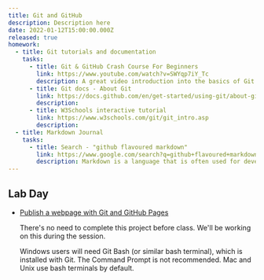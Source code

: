 ```yaml
---
title: Git and GitHub
description: Description here
date: 2022-01-12T15:00:00.000Z
released: true
homework:
  - title: Git tutorials and documentation
    tasks:
      - title: Git & GitHub Crash Course For Beginners
        link: https://www.youtube.com/watch?v=SWYqp7iY_Tc
        description: A great video introduction into the basics of Git and GitHub. We'll be referencing many Traversy Media videos in this course.
      - title: Git docs - About Git
        link: https://docs.github.com/en/get-started/using-git/about-git
        description:
      - title: W3Schools interactive tutorial
        link: https://www.w3schools.com/git/git_intro.asp
        description:
  - title: Markdown Journal
    tasks:
      - title: Search - "github flavoured markdown"
        link: https://www.google.com/search?q=github+flavoured+markdown+cheatsheet
        description: Markdown is a language that is often used for developer documentation. Your coding journal will be written in markdown!
---
```


<home-work :home-work="homework">
</home-work>

## Lab Day

- [Publish a webpage with Git and GitHub Pages](https://gist.github.com/acidtone/5d45f96bc11fada75038e552f9ba1a5c)

  There's no need to complete this project before class. We'll be working on this during the session.

  Windows users will need Git Bash (or similar bash terminal), which is installed with Git. The Command Prompt is not recommended. Mac and Unix use bash terminals by default.
